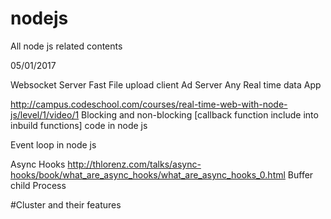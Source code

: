 # nodejs
All node js related contents

05/01/2017

Websocket Server
Fast File upload client
Ad Server
Any Real time data App

http://campus.codeschool.com/courses/real-time-web-with-node-js/level/1/video/1
Blocking and non-blocking [callback function include into inbuild functions] code in node js

Event loop in node js

Async Hooks http://thlorenz.com/talks/async-hooks/book/what_are_async_hooks/what_are_async_hooks_0.html
Buffer
child Process


#Cluster and their features
